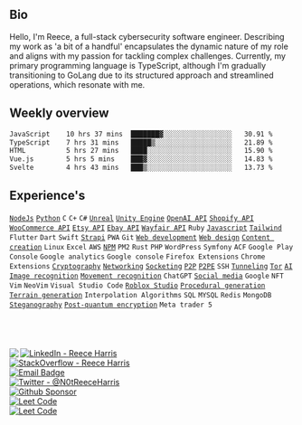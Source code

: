 ## Bio

Hello, I'm Reece, a full-stack cybersecurity software engineer. Describing my work as 'a bit of a handful' encapsulates the dynamic nature of my role and aligns with my passion for tackling complex challenges. Currently, my primary programming language is TypeScript, although I'm gradually transitioning to GoLang due to its structured approach and streamlined operations, which resonate with me.

## Weekly overview 

<!--START_SECTION:waka-->

```txt
JavaScript    10 hrs 37 mins  ███████▓░░░░░░░░░░░░░░░░░   30.91 %
TypeScript    7 hrs 31 mins   █████▒░░░░░░░░░░░░░░░░░░░   21.89 %
HTML          5 hrs 27 mins   ████░░░░░░░░░░░░░░░░░░░░░   15.90 %
Vue.js        5 hrs 5 mins    ███▓░░░░░░░░░░░░░░░░░░░░░   14.83 %
Svelte        4 hrs 43 mins   ███▒░░░░░░░░░░░░░░░░░░░░░   13.73 %
```

<!--END_SECTION:waka-->

## Experience's
[`NodeJs`](https://github.com/search?q=owner%3ANotReeceHarris++language%3AJavaScript&type=code)
[`Python`](https://github.com/search?q=owner%3ANotReeceHarris++language%3APython+&type=code)
`C`
`C+`
`C#`
[`Unreal`](https://github.com/EndlessHalls) 
[`Unity Engine`](https://github.com/EndlessHalls) 
[`OpenAI API`](https://github.com/EndlessHalls) 
[`Shopify API`](https://www.codegalaxy.co.uk/uncategorised/streamlining-warehouse-operations-with-warehouse-management-software/) 
[`WooCommerce API`](https://www.codegalaxy.co.uk/uncategorised/streamlining-warehouse-operations-with-warehouse-management-software/) 
[`Etsy API`](https://www.codegalaxy.co.uk/uncategorised/streamlining-warehouse-operations-with-warehouse-management-software/) 
[`Ebay API`](https://www.codegalaxy.co.uk/uncategorised/streamlining-warehouse-operations-with-warehouse-management-software/) 
[`Wayfair API`](https://www.codegalaxy.co.uk/uncategorised/streamlining-warehouse-operations-with-warehouse-management-software/) 
`Ruby` 
[`Javascript`](https://github.com/search?q=owner%3ANotReeceHarris++language%3AJavaScript&type=code) 
[`Tailwind`](https://www.reeceharris.net/) 
`Flutter` 
`Dart` 
`Swift` 
[`Strapi`](https://reeceharris.net/) 
`PWA` 
`Git` 
[`Web development`](https://reeceharris.net/) 
[`Web design`](https://reeceharris.net/) 
[`Content creation`](https://reeceharris.net/blogs) 
`Linux` 
`Excel` 
`AWS` 
[`NPM`](https://github.com/NotReeceHarris/torv3) 
`PM2` 
`Rust` 
`PHP` 
`WordPress` 
`Symfony` 
`ACF` 
`Google Play Console` 
`Google analytics` 
`Google console` 
`Firefox Extensions` 
`Chrome Extensions` 
[`Cryptography`](https://github.com/NotReeceHarris/lcb-9409) 
[`Networking`](https://github.com/NotReeceHarris/cryptic.js) 
[`Socketing`](https://github.com/NotReeceHarris/cryptic.js) 
[`P2P`](https://github.com/NotReeceHarris/cryptic.js) 
[`P2PE`](https://github.com/NotReeceHarris/cryptic.js) 
`SSH` 
[`Tunneling`](https://github.com/NotReeceHarris/cryptic.js) 
[`Tor`](https://github.com/NotReeceHarris/torv3) 
[`AI`](https://reeceharris.net/sandbox/detector) 
[`Image recognition`](https://reeceharris.net/sandbox/detector) 
[`Movement recognition`](https://reeceharris.net/blog/revolutionizing-martial-arts-training-with-skeletal-ai) 
`ChatGPT` 
[`Social media`](https://www.linkedin.com/in/notreeceharris/) 
`Google` 
`NFT` 
`Vim` 
`NeoVim` 
`Visual Studio Code` 
[`Roblox Studio`](https://www.roblox.com/games/9560075253/AdventureTest) 
[`Procedural generation`](https://www.roblox.com/games/9560075253/AdventureTest) 
[`Terrain generation`](https://www.roblox.com/games/9560075253/AdventureTest) 
`Interpolation Algorithms` 
`SQL` 
`MYSQL` 
`Redis` 
`MongoDB`
[`Steganography`](https://github.com/NotReeceHarris/stega.js)
[`Post-quantum encryption`](https://github.com/NotReeceHarris/lettuce)
`Meta trader 5`

<!--

## Project bucketlist

[`Trading bot/algorithm`](https://github.com/NotReeceHarris/berry)
[`Encryption algorithm`](https://github.com/NotReeceHarris/lettuce)
[`Automated pentesting`](https://github.com/recon-raccoon/framework)

-->

#

<br>


<a href="https://github.com/NotReeceHarris/leet-solutions"><img align="left" src="https://leetcard.jacoblin.cool/NotReeceHarris?font=Ubuntu%20Mono&ext=activity"></a>
<p align="right" >

  [![LinkedIn - Reece Harris](https://img.shields.io/badge/LinkedIn-0077B5?style=for-the-badge&logo=linkedin&logoColor=white)](https://www.linkedin.com/in/notreeceharris) \
  [![StackOverflow - Reece Harris](https://img.shields.io/badge/stack_Overflow-f48024?style=for-the-badge&logo=stackoverflow&logoColor=white)](https://stackoverflow.com/users/16701094/reece-harris) \
  [![Email Badge](https://img.shields.io/badge/Email-D14836?style=for-the-badge&logo=Mail.Ru&logoColor=white)](mailto:reeceharris@email.com) \
  [![Twitter - @N0tReeceHarris](https://img.shields.io/badge/Twitter-1DA1F2?style=for-the-badge&logo=twitter&logoColor=white)](https://twitter.com/N0tReeceHarris) \
  [![Github Sponsor](https://img.shields.io/badge/Sponsor-ca5d9e?style=for-the-badge&logo=github&logoColor=white)](https://github.com/sponsors/NotReeceHarris) \
  [![Leet Code](https://img.shields.io/badge/Leet_Code-fda515?style=for-the-badge&logo=leetcode&logoColor=white)](https://leetcode.com/NotReeceHarris/) \
  [![Leet Code](https://img.shields.io/badge/Hacker_One-070707?style=for-the-badge&logo=hackerone&logoColor=white)]([https://leetcode.com/NotReeceHarris/](https://hackerone.com/notreeceharris))
</p>
